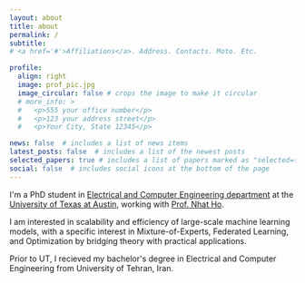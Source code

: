 ```yaml
---
layout: about
title: about
permalink: /
subtitle: 
# <a href='#'>Affiliations</a>. Address. Contacts. Moto. Etc.

profile:
  align: right
  image: prof_pic.jpg
  image_circular: false # crops the image to make it circular
  # more_info: >
  #   <p>555 your office number</p>
  #   <p>123 your address street</p>
  #   <p>Your City, State 12345</p>

news: false  # includes a list of news items
latest_posts: false  # includes a list of the newest posts
selected_papers: true # includes a list of papers marked as "selected={true}"
social: false  # includes social icons at the bottom of the page
---
```


I'm a PhD student in [Electrical and Computer Engineering department](https://www.ece.utexas.edu/) at the [University of Texas at Austin](https://www.utexas.edu/), working with [Prof. Nhat Ho](https://nhatptnk8912.github.io/).

I am interested in scalability and efficiency of large-scale machine learning models, with a specific interest in Mixture-of-Experts, Federated Learning, and Optimization by bridging theory with practical applications.

Prior to UT, I recieved my bachelor's degree in Electrical and Computer Engineering from University of Tehran, Iran.